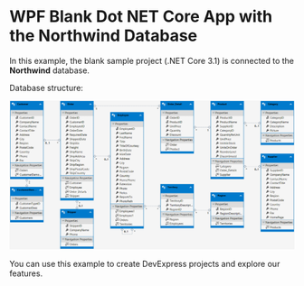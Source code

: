 # WPF Blank Dot NET Core App with the Northwind Database


In this example, the blank sample project (.NET Core 3.1) is connected to the **Northwind** database.

Database structure:

![](/images/DatabaseStructure.png)

You can use this example to create DevExpress projects and explore our features.
